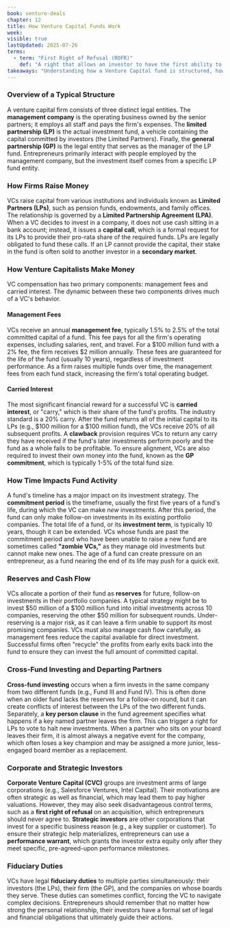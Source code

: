 ```yaml
---
book: venture-deals
chapter: 12
title: How Venture Capital Funds Work
week: 
visible: true
lastUpdated: 2025-07-26
terms:
  - term: "First Right of Refusal (ROFR)"
    def: "A right that allows an investor to have the first ability to either make another investment in the company or acquire the company. As mentioned in the chapter, this is a form of control often sought by Corporate Venture Capital (CVC) investors during a potential acquisition, and the authors strongly caution entrepreneurs against ever granting this right."
takeaways: "Understanding how a Venture Capital fund is structured, how VCs get paid, and the lifecycle pressures of their funds is critical for any entrepreneur. This knowledge demystifies investor behavior, revealing that VCs have their own bosses (LPs) and are driven by a complex set of incentives (management fees vs. carried interest) and timelines that directly impact their decisions regarding your company. This insight into stakeholder motivation is valuable in any career, as it helps you better negotiate and manage relationships with capital partners."
---
```


### Overview of a Typical Structure
A venture capital firm consists of three distinct legal entities. The **management company** is the operating business owned by the senior partners; it employs all staff and pays the firm's expenses. The **limited partnership (LP)** is the actual investment fund, a vehicle containing the capital committed by investors (the Limited Partners). Finally, the **general partnership (GP)** is the legal entity that serves as the manager of the LP fund. Entrepreneurs primarily interact with people employed by the management company, but the investment itself comes from a specific LP fund entity.

### How Firms Raise Money
VCs raise capital from various institutions and individuals known as **Limited Partners (LPs)**, such as pension funds, endowments, and family offices. The relationship is governed by a **Limited Partnership Agreement (LPA)**. When a VC decides to invest in a company, it does not use cash sitting in a bank account; instead, it issues a **capital call**, which is a formal request for its LPs to provide their pro-rata share of the required funds. LPs are legally obligated to fund these calls. If an LP cannot provide the capital, their stake in the fund is often sold to another investor in a **secondary market**.

### How Venture Capitalists Make Money
VC compensation has two primary components: management fees and carried interest. The dynamic between these two components drives much of a VC's behavior.

#### Management Fees
VCs receive an annual **management fee**, typically 1.5% to 2.5% of the total committed capital of a fund. This fee pays for all the firm's operating expenses, including salaries, rent, and travel. For a $100 million fund with a 2% fee, the firm receives $2 million annually. These fees are guaranteed for the life of the fund (usually 10 years), regardless of investment performance. As a firm raises multiple funds over time, the management fees from each fund stack, increasing the firm's total operating budget.

#### Carried Interest
The most significant financial reward for a successful VC is **carried interest**, or "carry," which is their share of the fund's profits. The industry standard is a 20% carry. After the fund returns all of the initial capital to its LPs (e.g., $100 million for a $100 million fund), the VCs receive 20% of all subsequent profits. A **clawback** provision requires VCs to return any carry they have received if the fund's later investments perform poorly and the fund as a whole fails to be profitable. To ensure alignment, VCs are also required to invest their own money into the fund, known as the **GP commitment**, which is typically 1-5% of the total fund size.

### How Time Impacts Fund Activity
A fund's timeline has a major impact on its investment strategy. The **commitment period** is the timeframe, usually the first five years of a fund's life, during which the VC can make *new* investments. After this period, the fund can only make follow-on investments in its existing portfolio companies. The total life of a fund, or its **investment term**, is typically 10 years, though it can be extended. VCs whose funds are past the commitment period and who have been unable to raise a new fund are sometimes called **"zombie VCs,"** as they manage old investments but cannot make new ones. The age of a fund can create pressure on an entrepreneur, as a fund nearing the end of its life may push for a quick exit.

### Reserves and Cash Flow
VCs allocate a portion of their fund as **reserves** for future, follow-on investments in their portfolio companies. A typical strategy might be to invest $50 million of a $100 million fund into initial investments across 10 companies, reserving the other $50 million for subsequent rounds. Under-reserving is a major risk, as it can leave a firm unable to support its most promising companies. VCs must also manage cash flow carefully, as management fees reduce the capital available for direct investment. Successful firms often "recycle" the profits from early exits back into the fund to ensure they can invest the full amount of committed capital.

### Cross-Fund Investing and Departing Partners
**Cross-fund investing** occurs when a firm invests in the same company from two different funds (e.g., Fund III and Fund IV). This is often done when an older fund lacks the reserves for a follow-on round, but it can create conflicts of interest between the LPs of the two different funds. Separately, a **key person clause** in the fund agreement specifies what happens if a key named partner leaves the firm. This can trigger a right for LPs to vote to halt new investments. When a partner who sits on your board leaves their firm, it is almost always a negative event for the company, which often loses a key champion and may be assigned a more junior, less-engaged board member as a replacement.

### Corporate and Strategic Investors
**Corporate Venture Capital (CVC)** groups are investment arms of large corporations (e.g., Salesforce Ventures, Intel Capital). Their motivations are often strategic as well as financial, which may lead them to pay higher valuations. However, they may also seek disadvantageous control terms, such as a **first right of refusal** on an acquisition, which entrepreneurs should never agree to. **Strategic investors** are other corporations that invest for a specific business reason (e.g., a key supplier or customer). To ensure their strategic help materializes, entrepreneurs can use a **performance warrant**, which grants the investor extra equity only after they meet specific, pre-agreed-upon performance milestones.

### Fiduciary Duties
VCs have legal **fiduciary duties** to multiple parties simultaneously: their investors (the LPs), their firm (the GP), and the companies on whose boards they serve. These duties can sometimes conflict, forcing the VC to navigate complex decisions. Entrepreneurs should remember that no matter how strong the personal relationship, their investors have a formal set of legal and financial obligations that ultimately guide their actions.